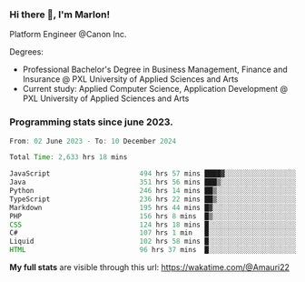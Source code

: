
### Hi there 👋, I'm Marlon!

Platform Engineer @Canon Inc.

Degrees: 
- Professional Bachelor's Degree in Business Management, Finance and Insurance @ PXL University of Applied Sciences and Arts
- Current study: Applied Computer Science, Application Development @ PXL University of Applied Sciences and Arts

### Programming stats since june 2023.
<!--START_SECTION:waka-->

```java
From: 02 June 2023 - To: 10 December 2024

Total Time: 2,633 hrs 18 mins

JavaScript                      494 hrs 57 mins ████▓░░░░░░░░░░░░░░░░░░░░   18.46 %
Java                            351 hrs 56 mins ███▒░░░░░░░░░░░░░░░░░░░░░   13.12 %
Python                          246 hrs 14 mins ██▒░░░░░░░░░░░░░░░░░░░░░░   09.18 %
TypeScript                      236 hrs 22 mins ██▒░░░░░░░░░░░░░░░░░░░░░░   08.81 %
Markdown                        195 hrs 44 mins █▓░░░░░░░░░░░░░░░░░░░░░░░   07.30 %
PHP                             156 hrs 8 mins  █▒░░░░░░░░░░░░░░░░░░░░░░░   05.82 %
CSS                             124 hrs 18 mins █░░░░░░░░░░░░░░░░░░░░░░░░   04.64 %
C#                              107 hrs 1 min   █░░░░░░░░░░░░░░░░░░░░░░░░   03.99 %
Liquid                          102 hrs 58 mins █░░░░░░░░░░░░░░░░░░░░░░░░   03.84 %
HTML                            96 hrs 37 mins  █░░░░░░░░░░░░░░░░░░░░░░░░   03.60 %
```

<!--END_SECTION:waka-->
**My full stats** are visible through this url: https://wakatime.com/@Amauri22
